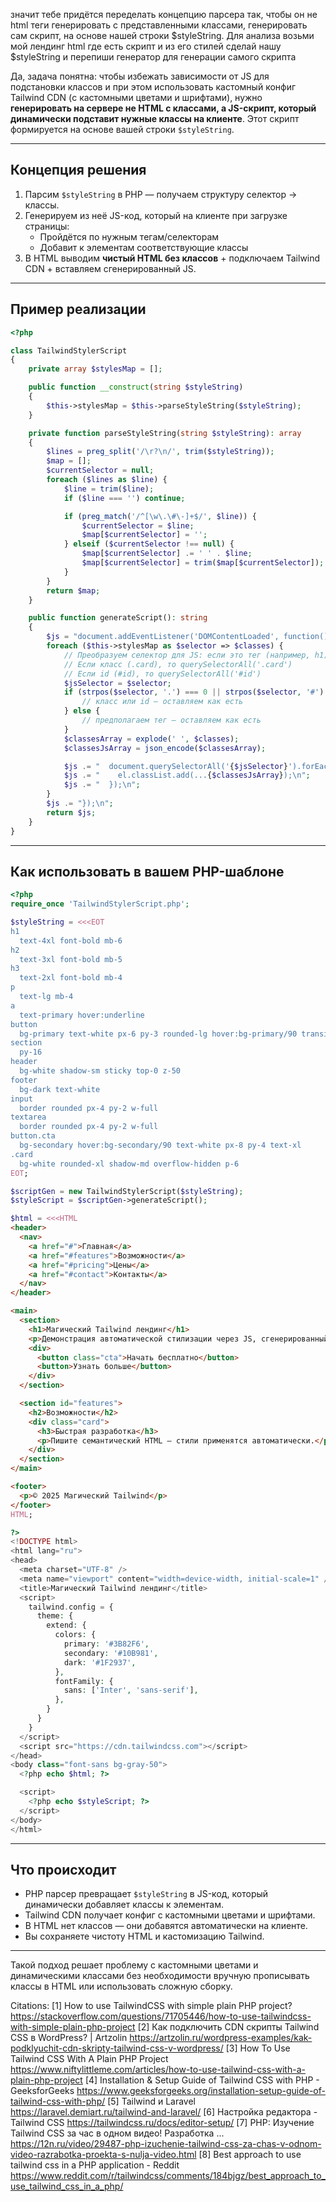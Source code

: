 значит тебе придётся переделать концепцию парсера так, чтобы он не html теги генерировать с представленными классами, генерировать сам скрипт, на основе нашей строки $styleString. Для анализа возьми мой лендинг html где есть скрипт и из его стилей сделай нашу $styleString и перепиши генератор для генерации самого скрипта

Да, задача понятна: чтобы избежать зависимости от JS для подстановки классов и при этом использовать кастомный конфиг Tailwind CDN (с кастомными цветами и шрифтами), нужно **генерировать на сервере не HTML с классами, а JS-скрипт, который динамически подставит нужные классы на клиенте**. Этот скрипт формируется на основе вашей строки `$styleString`.

---

## Концепция решения

1. Парсим `$styleString` в PHP — получаем структуру селектор → классы.
2. Генерируем из неё JS-код, который на клиенте при загрузке страницы:
   - Пройдётся по нужным тегам/селекторам
   - Добавит к элементам соответствующие классы
3. В HTML выводим **чистый HTML без классов** + подключаем Tailwind CDN + вставляем сгенерированный JS.

---

## Пример реализации

```php
<?php

class TailwindStylerScript
{
    private array $stylesMap = [];

    public function __construct(string $styleString)
    {
        $this->stylesMap = $this->parseStyleString($styleString);
    }

    private function parseStyleString(string $styleString): array
    {
        $lines = preg_split('/\r?\n/', trim($styleString));
        $map = [];
        $currentSelector = null;
        foreach ($lines as $line) {
            $line = trim($line);
            if ($line === '') continue;

            if (preg_match('/^[\w\.\#\-]+$/', $line)) {
                $currentSelector = $line;
                $map[$currentSelector] = '';
            } elseif ($currentSelector !== null) {
                $map[$currentSelector] .= ' ' . $line;
                $map[$currentSelector] = trim($map[$currentSelector]);
            }
        }
        return $map;
    }

    public function generateScript(): string
    {
        $js = "document.addEventListener('DOMContentLoaded', function() {\n";
        foreach ($this->stylesMap as $selector => $classes) {
            // Преобразуем селектор для JS: если это тег (например, h1), то querySelectorAll('h1')
            // Если класс (.card), то querySelectorAll('.card')
            // Если id (#id), то querySelectorAll('#id')
            $jsSelector = $selector;
            if (strpos($selector, '.') === 0 || strpos($selector, '#') === 0) {
                // класс или id — оставляем как есть
            } else {
                // предполагаем тег — оставляем как есть
            }
            $classesArray = explode(' ', $classes);
            $classesJsArray = json_encode($classesArray);

            $js .= "  document.querySelectorAll('{$jsSelector}').forEach(el => {\n";
            $js .= "    el.classList.add(...{$classesJsArray});\n";
            $js .= "  });\n";
        }
        $js .= "});\n";
        return $js;
    }
}
```

---

## Как использовать в вашем PHP-шаблоне

```php
<?php
require_once 'TailwindStylerScript.php';

$styleString = <<<EOT
h1
  text-4xl font-bold mb-6
h2
  text-3xl font-bold mb-5
h3
  text-2xl font-bold mb-4
p
  text-lg mb-4
a
  text-primary hover:underline
button
  bg-primary text-white px-6 py-3 rounded-lg hover:bg-primary/90 transition
section
  py-16
header
  bg-white shadow-sm sticky top-0 z-50
footer
  bg-dark text-white
input
  border rounded px-4 py-2 w-full
textarea
  border rounded px-4 py-2 w-full
button.cta
  bg-secondary hover:bg-secondary/90 text-white px-8 py-4 text-xl
.card
  bg-white rounded-xl shadow-md overflow-hidden p-6
EOT;

$scriptGen = new TailwindStylerScript($styleString);
$styleScript = $scriptGen->generateScript();

$html = <<<HTML
<header>
  <nav>
    <a href="#">Главная</a>
    <a href="#features">Возможности</a>
    <a href="#pricing">Цены</a>
    <a href="#contact">Контакты</a>
  </nav>
</header>

<main>
  <section>
    <h1>Магический Tailwind лендинг</h1>
    <p>Демонстрация автоматической стилизации через JS, сгенерированный на сервере.</p>
    <div>
      <button class="cta">Начать бесплатно</button>
      <button>Узнать больше</button>
    </div>
  </section>

  <section id="features">
    <h2>Возможности</h2>
    <div class="card">
      <h3>Быстрая разработка</h3>
      <p>Пишите семантический HTML — стили применятся автоматически.</p>
    </div>
  </section>
</main>

<footer>
  <p>© 2025 Магический Tailwind</p>
</footer>
HTML;

?>
<!DOCTYPE html>
<html lang="ru">
<head>
  <meta charset="UTF-8" />
  <meta name="viewport" content="width=device-width, initial-scale=1" />
  <title>Магический Tailwind лендинг</title>
  <script>
    tailwind.config = {
      theme: {
        extend: {
          colors: {
            primary: '#3B82F6',
            secondary: '#10B981',
            dark: '#1F2937',
          },
          fontFamily: {
            sans: ['Inter', 'sans-serif'],
          },
        }
      }
    }
  </script>
  <script src="https://cdn.tailwindcss.com"></script>
</head>
<body class="font-sans bg-gray-50">
  <?php echo $html; ?>

  <script>
    <?php echo $styleScript; ?>
  </script>
</body>
</html>
```

---

## Что происходит

- PHP парсер превращает `$styleString` в JS-код, который динамически добавляет классы к элементам.
- Tailwind CDN получает конфиг с кастомными цветами и шрифтами.
- В HTML нет классов — они добавятся автоматически на клиенте.
- Вы сохраняете чистоту HTML и кастомизацию Tailwind.

---

Такой подход решает проблему с кастомными цветами и динамическими классами без необходимости вручную прописывать классы в HTML или использовать сложную сборку.

Citations:
[1] How to use TailwindCSS with simple plain PHP project? https://stackoverflow.com/questions/71705446/how-to-use-tailwindcss-with-simple-plain-php-project
[2] Как подключить CDN скрипты Tailwind CSS в WordPress? | Artzolin https://artzolin.ru/wordpress-examples/kak-podklyuchit-cdn-skripty-tailwind-css-v-wordpress/
[3] How To Use Tailwind CSS With A Plain PHP Project https://www.niftylittleme.com/articles/how-to-use-tailwind-css-with-a-plain-php-project
[4] Installation & Setup Guide of Tailwind CSS with PHP - GeeksforGeeks https://www.geeksforgeeks.org/installation-setup-guide-of-tailwind-css-with-php/
[5] Tailwind и Laravel https://laravel.demiart.ru/tailwind-and-laravel/
[6] Настройка редактора - Tailwind CSS https://tailwindcss.ru/docs/editor-setup/
[7] PHP: Изучение Tailwind CSS за час в одном видео! Разработка ... https://12n.ru/video/29487-php-izuchenie-tailwind-css-za-chas-v-odnom-video-razrabotka-proekta-s-nulja-video.html
[8] Best approach to use tailwind css in a PHP application - Reddit https://www.reddit.com/r/tailwindcss/comments/184bjgz/best_approach_to_use_tailwind_css_in_a_php/
